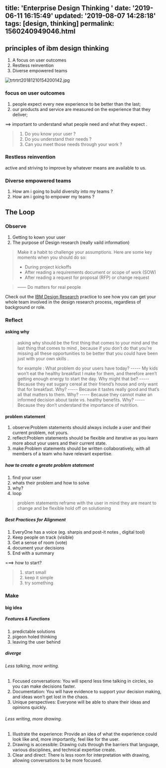 title: 'Enterprise Design Thinking '
date: '2019-06-11 16:15:49'
updated: '2019-08-07 14:28:18'
tags: [design, thinking]
permalink: 1560240949046.html
---
##  principles of ibm design thinking 

1. 	A focus on user outcomes
2. 	Restless reinvention
3. 	Diverse empowered teams

![trtrtrt20181210154200142.jpg](https://img.hacpai.com/file/2019/06/trtrtrt20181210154200142-c090f408.jpg)


### focus on user outcomes 

1. people expect every new experience to be better than the last;
2. our products and service are measured on the experience that they deliver;

==> important to understand what people need and what they expect .

> 1. Do you know your user ?
> 2. Do you understand their needs ?
> 3. Can you meet those needs through your work ?

### Restless reinvention

active and striving to improve by whatever means are available to us.

### Diverse empowered teams

1. How am i going to build diversity into my teams ?
2. How am i going to empower my teams ?

## The Loop

### Observe 

1. Getting to kown your user
2. The purpose of Design research (really vaild information)


> Make it a habit to challenge your assumptions. Here are some key moments when you should do so:
> * During project kickoffs
> * After reading a requirements document or scope of work (SOW)
> * After reading a request for proposal (RFP) or change request


> —— Do matters for real people


Check out the [ IBM Design Research](https://www.ibm.com/design/research/) practice to see how you can get your whole team involved in the design research process, regardless of background or role.

### Reflect

#### asking why

> asking why should be the first thing that comes to your mind and the last thing that comes to mind , because if you don't do that you're missing all these opportunities to be better that you could have been just with your own skills .
> 
> for example :
> What problem do your users have today? 
> ----- My kids won’t eat the healthy breakfast I make for them, and therefore aren’t getting enough energy to start the day.
> Why might that be?
> ----- Because they eat sugary cereal at their friend’s house and only want that for breakfast.
> Why?
> ----- Because it tastes really good and that’s all that matters to them.
> Why?
> ----- Because they cannot make an informed decision about taste vs. healthy benefits.
> Why?
> ----- Because they don’t understand the importance of nutrition.

#### problem statement

1. observe:Problem statements should always include a user and their current problem, not yours.
2. reflect:Problem statements should be flexible and iterative as you learn more about your users and their current state.
3. make:Problem statements should be written collaboratively, with all members of a team who have relevant expertise.

##### how to create a greate problem statement

1. find your user
2. whats their problem and how to solve
3. why?
4. loop

> problem statements reframe with the user in mind 
> they are meant to change and be flexible
> hold off on solutioning 

##### Best Practices for Alignment

1. EveryOne has a voice (eg. sharpis and post-it notes , digital tool)
2. Keep people on track (visible)
3. Get a sense of room (vote)
4. document your decisions 
5. End with a summary

===> how to start?

> 1. start small
> 2. keep it simple
> 3. try something

### Make

#### big idea

##### Features & Functions
1. predictable solutions
2. pigeon holed thinking
3. leaving the user behind

##### diverge
###### Less talking, more writing.
1. Focused conversations: You will spend less time talking in circles, so you can make decisions faster.
2. Documentation: You will have evidence to support your decision making, and ideas won’t get lost in the chaos.
3. Unique perspectives: Everyone will be able to share their ideas and opinions quickly.

###### Less writing, more drawing.
1. Illustrate the experience: Provide an idea of what the experience could look like and, more importantly, feel like for the user.
2. Drawing is accessible: Drawing cuts through the barriers that language, various disciplines, and technical expertise create.
3. Clear and direct: There is less room for interpretation with drawing, allowing conversations to be more focused.